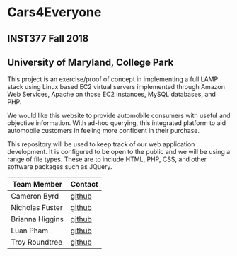 # Cars4Everyone
## INST377 Fall 2018
## University of Maryland, College Park

This project is an exercise/proof of concept in implementing a full LAMP stack using Linux based EC2 virtual servers implemented through Amazon Web Services, Apache on those EC2 instances, MySQL databases, and PHP.

We would like this website to provide automobile consumers with useful and objective information. With ad-hoc querying, this integrated platform to aid automobile customers in feeling more confident in their purchase.

This repository will be used to keep track of our web application development. It is configured to be open to the public and we will be using a range of file types. These are to include HTML, PHP, CSS, and other software packages such as JQuery.

| Team Member | Contact |
|---|---|
|Cameron Byrd| [github](https://github.com/ctbyrd)
|Nicholas Fuster| [github](https://github.com/nfuster2017)
|Brianna Higgins| [github](https://github.com/bhiggi12)
|Luan Pham|[github](https://github.com/luanclone)
|Troy Roundtree|[github](https://github.com/troundtr)


